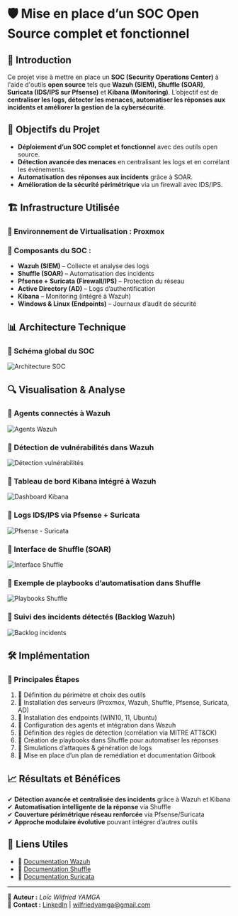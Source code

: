 # 🛡️ Mise en place d’un SOC Open Source complet et fonctionnel

## 📌 Introduction
Ce projet vise à mettre en place un **SOC (Security Operations Center)** à l'aide d'outils **open source** tels que **Wazuh (SIEM), Shuffle (SOAR)**, **Suricata (IDS/IPS sur Pfsense)** et **Kibana (Monitoring)**. L’objectif est de **centraliser les logs, détecter les menaces, automatiser les réponses aux incidents et améliorer la gestion de la cybersécurité**.

## 🚀 Objectifs du Projet
- **Déploiement d’un SOC complet et fonctionnel** avec des outils open source.
- **Détection avancée des menaces** en centralisant les logs et en corrélant les événements.
- **Automatisation des réponses aux incidents** grâce à SOAR.
- **Amélioration de la sécurité périmétrique** via un firewall avec IDS/IPS.

## 🏗️ Infrastructure Utilisée
### 🔹 Environnement de Virtualisation : **Proxmox**
### 🔹 Composants du SOC :
- **Wazuh (SIEM)** – Collecte et analyse des logs
- **Shuffle (SOAR)** – Automatisation des incidents
- **Pfsense + Suricata (Firewall/IPS)** – Protection du réseau
- **Active Directory (AD)** – Logs d’authentification
- **Kibana** – Monitoring (intégré à Wazuh)
- **Windows & Linux (Endpoints)** – Journaux d’audit de sécurité

## 📊 Architecture Technique

### 🔸 Schéma global du SOC
![Architecture SOC](./Captures/Architecture_SOC.png)


## 🔍 Visualisation & Analyse

### 🔸 Agents connectés à Wazuh
![Agents Wazuh](./Captures/Agents_Wazuh.png)


### 🔸 Détection de vulnérabilités dans Wazuh
![Détection vulnérabilités](./Captures/Vulerabilies-Detection(WAZUH).png)


### 🔸 Tableau de bord Kibana intégré à Wazuh
![Dashboard Kibana](./Captures/Dashboard_Kibana.png)


### 🔸 Logs IDS/IPS via Pfsense + Suricata
![Pfsense - Suricata](./Captures/Pfsense(suricata).png)

### 🔸 Interface de Shuffle (SOAR)
![Interface Shuffle](./Captures/Shuffle(SOAR).png)


### 🔸 Exemple de playbooks d’automatisation dans Shuffle
![Playbooks Shuffle](./Captures/SOAR-Playbooks(Shuffle).png)


### 🔸 Suivi des incidents détectés (Backlog Wazuh)
![Backlog incidents](./Captures/Backlog_Incidents(Wazuh).png)


## 🛠️ Implémentation

### 🔹 Principales Étapes
1. 📌 Définition du périmètre et choix des outils
2. 📌 Installation des serveurs (Proxmox, Wazuh, Shuffle, Pfsense, Suricata, AD)
3. 📌 Installation des endpoints (WIN10, 11, Ubuntu)
4. 📌 Configuration des agents et intégration dans Wazuh
5. 📌 Définition des règles de détection (corrélation via MITRE ATT&CK)
6. 📌 Création de playbooks dans Shuffle pour automatiser les réponses
7. 📌 Simulations d’attaques & génération de logs
8. 📌 Mise en place d’un plan de remédiation et documentation Gitbook

## 📈 Résultats et Bénéfices

✔ **Détection avancée et centralisée des incidents** grâce à Wazuh et Kibana  
✔ **Automatisation intelligente de la réponse** via Shuffle  
✔ **Couverture périmétrique réseau renforcée** via Pfsense/Suricata  
✔ **Approche modulaire évolutive** pouvant intégrer d’autres outils

## 🔗 Liens Utiles
- 📖 [Documentation Wazuh](https://documentation.wazuh.com/)
- 📖 [Documentation Shuffle](https://shuffler.io/docs)
- 📖 [Documentation Suricata](https://suricata.io/documentation/)

---

📌 **Auteur :** *Loïc Wilfried YAMGA*  
📌 **Contact :** [LinkedIn](https://www.linkedin.com/in/loïc-yamga) | wilfriedyamga@gmail.com
